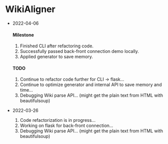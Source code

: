 # WikiAligner
- 2022-04-06
  #### Milestone
  1. Finished CLI after refactoring code.
  2. Successfully passed back-front connection demo locally.
  3. Applied generator to save memory.
  #### TODO
  1. Continue to refactor code further for CLI -> flask...
  2. Continue to optimize generator and internal API to save memory and time...
  3. Debugging Wiki parse API... (might get the plain text from HTML with beautifulsoup)

- 2022-03-26
  1. Code refactorization is in progress...
  2. Working on flask for back-front connection...
  2. Debugging Wiki parse API... (might get the plain text from HTML with beautifulsoup)
